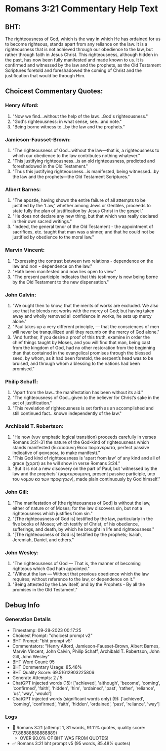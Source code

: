 # Romans 3:21 Commentary Help Text

## BHT:
The righteousness of God, which is the way in which He has ordained for us to become righteous, stands apart from any reliance on the law. It is a righteousness that is not achieved through our obedience to the law, but rather through faith in Jesus Christ. This righteousness, although hidden in the past, has now been fully manifested and made known to us. It is confirmed and witnessed by the law and the prophets, as the Old Testament Scriptures foretold and foreshadowed the coming of Christ and the justification that would be through Him.

## Choicest Commentary Quotes:
### Henry Alford:
1. "Now we find...without the help of the law:...God's righteousness."
2. "God's righteousness: in what sense, see...and note."
3. "Being borne witness to...by the law and the prophets."

### Jamieson-Fausset-Brown:
1. "The righteousness of God...without the law—that is, a righteousness to which our obedience to the law contributes nothing whatever."
2. "This justifying righteousness...is an old righteousness, predicted and foreshadowed in the Old Testament."
3. "Thus this justifying righteousness...is manifested, being witnessed...by the law and the prophets—the Old Testament Scriptures."

### Albert Barnes:
1. "The apostle, having shown the entire failure of all attempts to be justified by the 'Law,' whether among Jews or Gentiles, proceeds to state fully the plan of justification by Jesus Christ in the gospel."
2. "He does not declare any new thing, but that which was really declared in their own sacred writings."
3. "Indeed, the general tenor of the Old Testament - the appointment of sacrifices, etc. taught that man was a sinner, and that he could not be justified by obedience to the moral law."

### Marvin Vincent:
1. "Expressing the contrast between two relations - dependence on the law and non - dependence on the law."
2. "Hath been manifested and now lies open to view."
3. "The present participle indicates that this testimony is now being borne by the Old Testament to the new dispensation."

### John Calvin:
1. "We ought then to know, that the merits of works are excluded. We also see that he blends not works with the mercy of God; but having taken away and wholly removed all confidence in works, he sets up mercy alone."
2. "Paul takes up a very different principle, — that the consciences of men will never be tranquillized until they recumb on the mercy of God alone."
3. "And further, if you desire a proof of this truth, examine in order the chief things taught by Moses, and you will find that man, being cast from the kingdom of God, had no other restoration from the beginning than that contained in the evangelical promises through the blessed seed, by whom, as it had been foretold, the serpent’s head was to be bruised, and through whom a blessing to the nations had been promised."

### Philip Schaff:
1. "Apart from the law...the manifestation has been without its aid."
2. "The righteousness of God...given to the believer for Christ’s sake in the act of justification."
3. "This revelation of righteousness is set forth as an accomplished and still continued fact...known independently of the law."

### Archibald T. Robertson:
1. "He now (νυν emphatic logical transition) proceeds carefully in verses Romans 3:21-31 the nature of the God-kind of righteousness which stands manifested (δικαιοσυνη θεου πεφανερωτα, perfect passive indicative of φανεροω, to make manifest)."
2. "This God kind of righteousness is 'apart from law' of any kind and all of grace (χαριτ) as he will show in verse Romans 3:24."
3. "But it is not a new discovery on the part of Paul, but 'witnessed by the law and the prophets' (μαρτυρουμενη, present passive participle, υπο του νομου κα των προφητων), made plain continuously by God himself."

### John Gill:
1. "The manifestation of [the righteousness of God] is without the law, either of nature or of Moses; for the law discovers sin, but not a righteousness which justifies from sin."
2. "[The righteousness of God is] testified by the law, particularly in the five books of Moses; which testify of Christ, of his obedience, sufferings, and death, by which he brought in life and righteousness."
3. "[The righteousness of God is] testified by the prophets; Isaiah, Jeremiah, Daniel, and others."

### John Wesley:
1. "The righteousness of God — That is, the manner of becoming righteous which God hath appointed."
2. "Without the law — Without that previous obedience which the law requires; without reference to the law, or dependence on it."
3. "Being attested by the Law itself, and by the Prophets - By all the promises in the Old Testament."


## Debug Info
### Generation Details
- Timestamp: 09-28-2023 00:17:25
- Choicest Prompt: "choicest prompt v2"
- BHT Prompt: "bht prompt v5"
- Commentators: "Henry Alford, Jamieson-Fausset-Brown, Albert Barnes, Marvin Vincent, John Calvin, Philip Schaff, Archibald T. Robertson, John Gill, John Wesley"
- BHT Word Count: 95
- BHT Commentary Usage: 85.48%
- BHT Quality Score: 69.51612903225806
- Generate Attempts: 2 / 5
- ChatGPT injected words (15):
	['achieved', 'although', 'become', 'coming', 'confirmed', 'faith', 'hidden', 'him', 'ordained', 'past', 'rather', 'reliance', 'us', 'way', 'would']
- ChatGPT injected words (significant words only) (9):
	['achieved', 'coming', 'confirmed', 'faith', 'hidden', 'ordained', 'past', 'reliance', 'way']

### Logs
- 🔄 Romans 3:21 (attempt 1, 81 words, 91.11% quotes, quality score: 77.88888888888889) 
	- OVER 90.0% OF BHT WAS FROM QUOTES!
- ✅ Romans 3:21 bht prompt v5 (95 words, 85.48% quotes)